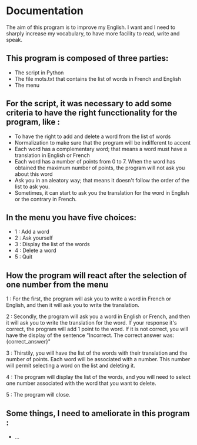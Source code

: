 # Documentation

The aim  of this program is to improve my English. I want and I need to sharply increase my vocabulary, to have more facility to read, write and speak.

## This program is composed of three parties: 
  - The script in Python
  - The file mots.txt that contains the list of words in French and English
  - The menu

## For the script, it was necessary to add some criteria to have the right funcctionality for the program, like : 
  - To have the right to add and delete a word from the list of words
  - Normalization to make sure that the program will be indifferent to accent
  - Each word has a complementary word; that means a word must have a translation in English or French
  - Each word has a number of points from 0 to 7. When the word has obtained the maximum number of points, the program will not ask you about this word
  - Ask you in an aleatory way; that means it doesn't follow the order of the list to ask you.
  - Sometimes, it can start to ask you the translation for the word in English or the contrary in French.


## In the menu you have five choices: 
  - 1 : Add a word
  - 2 : Ask yourself
  - 3 : Display the list of the words
  - 4 : Delete a word
  - 5 : Quit

## How the program will react after the selection of one number from the menu 

1 : For the first, the program will ask you to write a word in French or English, and then it will ask you to write the translation.

2 : Secondly, the program will ask you a word in English or French, and then it will ask you to write the translation for the word. 
If your response it's correct, the program will add 1 point to the word. If it is not correct, you will have the display of the sentence "Incorrect. The correct answer was: {correct_answer}"

3 : Thirstily, you will have the list of the words with their translation and the number of points. Each word will be associated with a number. This number will permit selecting a word on the list and deleting it.

4 : The program will display the list of the words, and you will need to select one number associated with the word that you want to delete.

5 : The program will close.


## Some things, I need to ameliorate in this program : 

- ...
